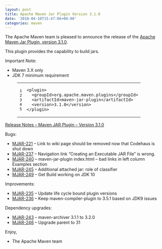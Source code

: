 ```yaml
---
layout: post
title: Apache Maven Jar Plugin Version 3.1.0
date: '2018-04-10T15:47:06+00:00'
categories: maven
---
```

<div class="entry-content"><p>The Apache Maven team is pleased to announce the release of the
<a href="http://maven.apache.org/plugins/maven-jar-plugin/">Apache Maven Jar Plugin, version 3.1.0</a>.</p>

<p>This plugin provides the capability to build jars.</p>

<p>Important Note:</p>

<ul>
<li>Maven 3.X only</li>
<li>JDK 7 minimum requirement</li>
</ul>


<figure class='code'><figcaption><span></span></figcaption><div class="highlight"><table><tr><td class="gutter"><pre class="line-numbers"><span class='line-number'>1</span>
<span class='line-number'>2</span>
<span class='line-number'>3</span>
<span class='line-number'>4</span>
<span class='line-number'>5</span>
</pre></td><td class='code'><pre><code class='xml'><span class='line'><span class="nt">&lt;plugin&gt;</span>
</span><span class='line'>  <span class="nt">&lt;groupId&gt;</span>org.apache.maven.plugins<span class="nt">&lt;/groupId&gt;</span>
</span><span class='line'>  <span class="nt">&lt;artifactId&gt;</span>maven-jar-plugin<span class="nt">&lt;/artifactId&gt;</span>
</span><span class='line'>  <span class="nt">&lt;version&gt;</span>3.1.0<span class="nt">&lt;/version&gt;</span>
</span><span class='line'><span class="nt">&lt;/plugin&gt;</span>
</span></code></pre></td></tr></table></div></figure>




<!-- more -->


<p><a href="https://issues.apache.org/jira/secure/ReleaseNote.jspa?projectId=12317526&amp;version=12342349">Release Notes &ndash; Maven JAR Plugin &ndash; Version 3.1.0</a></p>

<p>Bugs:</p>

<ul>
<li><a href="https://issues.apache.org/jira/browse/MJAR-221">MJAR-221</a> &ndash; Link to wiki page should be removed now that Codehaus is shut down</li>
<li><a href="https://issues.apache.org/jira/browse/MJAR-237">MJAR-237</a> &ndash; Navigation link &ldquo;Creating an Executable JAR File&rdquo; is wrong.</li>
<li><a href="https://issues.apache.org/jira/browse/MJAR-240">MJAR-240</a> &ndash; maven-jar-plugin index.html &ndash; bad links in left column Examples section</li>
<li><a href="https://issues.apache.org/jira/browse/MJAR-245">MJAR-245</a> &ndash; Additional attached jar: role of classifier</li>
<li><a href="https://issues.apache.org/jira/browse/MJAR-249">MJAR-249</a> &ndash; Get Build working on JDK 10</li>
</ul>


<p>Improvements:</p>

<ul>
<li><a href="https://issues.apache.org/jira/browse/MJAR-235">MJAR-235</a> &ndash; Update life cycle bound plugin versions</li>
<li><a href="https://issues.apache.org/jira/browse/MJAR-236">MJAR-236</a> &ndash; Keep maven-compiler-plugin to 3.5.1 based on JDK9 issues</li>
</ul>


<p>Dependency upgrades:</p>

<ul>
<li><a href="https://issues.apache.org/jira/browse/MJAR-243">MJAR-243</a> &ndash; maven-archiver 3.1.1 to 3.2.0</li>
<li><a href="https://issues.apache.org/jira/browse/MJAR-246">MJAR-246</a> &ndash; Upgrade parent to 31</li>
</ul>


<p>Enjoy,</p>

<ul>
<li>The Apache Maven team</li>
</ul>
